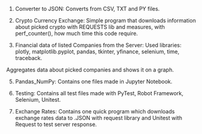 1. Converter to JSON:
  Converts from CSV, TXT and PY files.


2. Crypto Currency Exchange:
  Simple program that downloads information about picked crypto with REQUESTS lib and measures,
  with perf_counter(), how much time this code require.


3. Financial data of listed Companies from the Server:
  Used libraries:
  plotly, matplotlib.pyplot, pandas, tkinter, yfinance, selenium, time, traceback.

  Aggregates data about picked companies and shows it on a graph.


5. Pandas_NumPy:
  Contains one files made in Jupyter Notebook.


6. Testing:
  Contains all test files made with PyTest, Robot Framework, Selenium, Unitest.


7. Exchange Rates:
  Contains one quick program which downloads exchange rates data to .JSON with request library and
  Unitest with Request to test server response.
